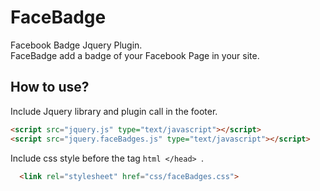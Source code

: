 FaceBadge
=========

Facebook Badge Jquery Plugin. <br />
FaceBadge add a badge of your Facebook Page in your site.

How to use?
----------
Include Jquery library and plugin call in the footer.
```html
<script src="jquery.js" type="text/javascript"></script>
<script src="jquery.faceBadges.js" type="text/javascript"></script>
```

Include css style before the tag ```html </head> ```.
```html
  <link rel="stylesheet" href="css/faceBadges.css">
```
